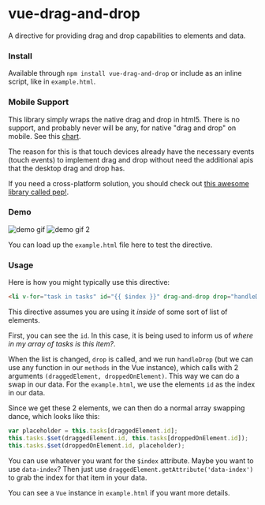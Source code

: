 # vue-drag-and-drop

A directive for providing drag and drop capabilities to elements and data.

### Install

Available through `npm install vue-drag-and-drop` or include as an inline script, like in `example.html`.

### Mobile Support

This library simply wraps the native drag and drop in html5. There is no support, and probably never will be any, for native "drag and drop" on mobile. See this [chart](http://caniuse.com/#feat=dragndrop).

The reason for this is that touch devices already have the necessary events (touch events) to implement drag and drop without need the additional apis that the desktop drag and drop has.

If you need a cross-platform solution, you should check out [this awesome library called pep!](http://pep.briangonzalez.org/).

### Demo

![demo gif](http://cl.ly/2B3j0g2K412y/Screen%20Recording%202015-12-09%20at%2009.23%20PM.gif)
![demo gif 2](http://cl.ly/3v2V3w1n3y2D/Screen%20Recording%202015-12-10%20at%2002.36%20PM.gif)

You can load up the `example.html` file here to test the directive.

### Usage

Here is how you might typically use this directive:

```html
<li v-for="task in tasks" id="{{ $index }}" drag-and-drop drop="handleDrop">{{ task.title }}</li>
```

This directive assumes you are using it *inside* of some sort of list of elements.

First, you can see the `id`. In this case, it is being used to inform us of *where in my array of tasks is this item?*.

When the list is changed, `drop` is called, and we run `handleDrop` (but we can use any function in our `methods` in the Vue instance), which calls with 2 arguments `(draggedElement, droppedOnElement)`. This way we can do a swap in our data. For the `example.html`, we use the elements `id` as the index in our data.

Since we get these 2 elements, we can then do a normal array swapping dance, which looks like this:

```js
var placeholder = this.tasks[draggedElement.id];
this.tasks.$set(draggedElement.id, this.tasks[droppedOnElement.id]);
this.tasks.$set(droppedOnElement.id, placeholder);
```

You can use whatever you want for the `$index` attribute. Maybe you want to use `data-index`? Then just use `draggedElement.getAttribute('data-index')` to grab the index for that item in your data.

You can see a `Vue` instance in `example.html` if you want more details.
